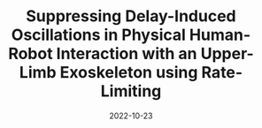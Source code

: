 ---
title: "Suppressing Delay-Induced Oscillations in Physical Human-Robot Interaction with an Upper-Limb Exoskeleton using Rate-Limiting"
authors: "Jianwei Sun, Peter Walker Ferguson, Jacob Rosen."
venue: "IEEE/RSJ International Conference on Intelligent Robots and Systems (IROS), 2022."
date: 2022-10-23
link: "https://ieeexplore.ieee.org/abstract/document/9981943"
pdf: "../assets/files/IROS_2022.pdf"
citation: 'J. Sun, P. W. Ferguson and J. Rosen, "Suppressing Delay-Induced Oscillations in Physical Human-Robot Interaction with an Upper-Limb Exoskeleton using Rate-Limiting," 2022 IEEE/RSJ International Conference on Intelligent Robots and Systems (IROS), 2022, pp. 6695-6701, doi: 10.1109/IROS47612.2022.9981943.'
video: "https://youtu.be/4aoYGe9mcN8"
presentation: "https://youtu.be/1AnXixuxljI"
selected: true
---